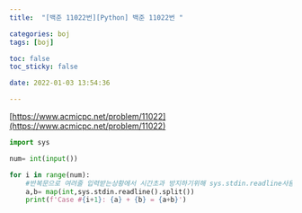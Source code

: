 ```yaml
---
title:  "[백준 11022번][Python] 백준 11022번 "

categories: boj
tags: [boj]

toc: false
toc_sticky: false

date: 2022-01-03 13:54:36

---
```

[https://www.acmicpc.net/problem/11022](https://www.acmicpc.net/problem/11022)

```python
import sys

num= int(input())

for i in range(num):
    #반복문으로 여려줄 입력받는상황에서 시간초과 방지하기위해 sys.stdin.readline사용
    a,b= map(int,sys.stdin.readline().split())
    print(f'Case #{i+1}: {a} + {b} = {a+b}')
```